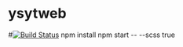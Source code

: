 # ysytweb
#[![Build Status](https://travis-ci.org/senthilkumar04/ysytweb.svg?branch=master)](https://travis-ci.org/senthilkumar04/ysytweb)
 npm install
 npm start -- --scss true
